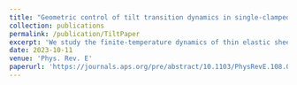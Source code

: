 ```yaml
---
title: "Geometric control of tilt transition dynamics in single-clamped thermalized elastic sheets"
collection: publications
permalink: /publication/TiltPaper
excerpt: 'We study the finite-temperature dynamics of thin elastic sheets in a single-clamped cantilever configuration. This  system is known to exhibit a tilt transition at which the preferred mean plane of the sheet shifts from horizontal to a plane above or below the horizontal. The resultant thermally roughened two state (up/down) system possesses rich dynamics on multiple time-scales. In the tilted regime a finite energy barrier separates the spontaneously chosen up state from the inversion-symmetric down state. Molecular dynamics simulations confirm that, over sufficiently long time, such thermalized elastic sheets transition between the two states, residing in each for a finite dwell time. One might expect that temperature is the primary driver for tilt inversion. We find, instead, that the primary control parameter, at fixed tilt order parameter, is the dimensionless and purely geometrical aspect ratio of the clamped width to the total length of the otherwise-free sheet. Using a combination of an effective mean-field theory and Kramers' theory, we derive the transition rate and examine its asymptotic behavior. At length scales beyond a material-dependent thermal length scale, renormalization of the elastic constants qualitatively modifies the temperature response. In particular the transition is suppressed by thermal fluctuations, enhancing the robustness of the tilted state.  We check and supplement these findings with further molecular dynamics simulations for a range of aspect ratios and temperatures.'
date: 2023-10-11
venue: 'Phys. Rev. E'
paperurl: 'https://journals.aps.org/pre/abstract/10.1103/PhysRevE.108.045002'
---
```



